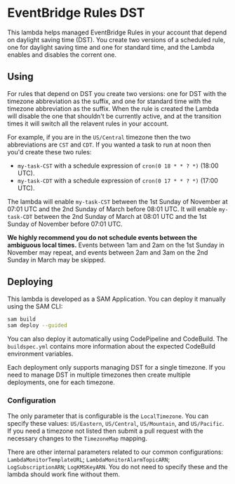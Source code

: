 # EventBridge Rules DST

This lambda helps managed EventBridge Rules in your account that depend on
daylight saving time (DST). You create two versions of a scheduled rule, one
for daylight saving time and one for standard time, and the Lambda enables and
disables the corrent one.

## Using

For rules that depend on DST you create two versions: one for DST with the
timezone abbreviation as the suffix, and one for standard time with the
timezone abbreviation as the suffix. When the rule is created the Lambda will
disable the one that shouldn't be currently active, and at the transition
times it will switch all the relavent rules in your account.

For example, if you are in the `US/Central` timezone then the two abbreviations
are `CST` and `CDT`. If you wanted a task to run at noon then you'd create
these two rules:

- `my-task-CST` with a schedule expression of `cron(0 18 * * ? *)` (18:00 UTC).
- `my-task-CDT` with a schedule expression of `cron(0 17 * * ? *)` (17:00 UTC).

The lambda will enable `my-task-CST` between the 1st Sunday of November at
07:01 UTC and the 2nd Sunday of March before 08:01 UTC. It will enable
`my-task-CDT` between the 2nd Sunday of March at 08:01 UTC and the 1st Sunday
of November before 07:01 UTC.

**We highly recommend you do not schedule events between the ambiguous local
times.** Events between 1am and 2am on the 1st Sunday in November may repeat, and
events between 2am and 3am on the 2nd Sunday in March may be skipped.

## Deploying

This lambda is developed as a SAM Application. You can deploy it manually using
the SAM CLI:

```bash
sam build
sam deploy --guided
```

You can also deploy it automatically using CodePipeline and CodeBuild. The
`buildspec.yml` contains more information about the expected CodeBuild
environment variables.

Each deployment only supports managing DST for a single timezone. If you need
to manage DST in multiple timezones then create multiple deployments, one for
each timezone.

### Configuration

The only parameter that is configurable is the `LocalTimezone`. You can specify
these values: `US/Eastern`, `US/Central`, `US/Mountain`, and `US/Pacific`. If
you need a timezone not listed then submit a pull request with the necessary
changes to the `TimezoneMap` mapping.

There are other internal parameters related to our common configurations:
`LambdaMonitorTemplateURL`; `LambdaMonitorAlarmTopicARN`; `LogSubscriptionARN`;
`LogKMSKeyARN`. You do not need to specify these and the lambda should work fine
without them.